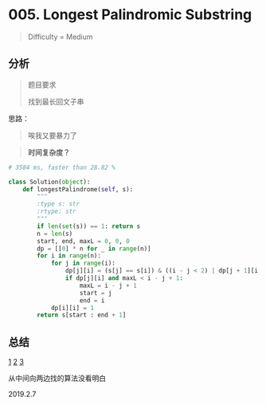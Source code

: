 # 005. Longest Palindromic Substring
> Difficulty = Medium

## 分析

> 题目要求
> 
> 找到最长回文子串

思路：

> 唉我又要暴力了

> **时间复杂度？**

```python
# 3584 ms, faster than 28.82 %

class Solution(object):
    def longestPalindrome(self, s):
        """
        :type s: str
        :rtype: str
        """
        if len(set(s)) == 1: return s
        n = len(s)
        start, end, maxL = 0, 0, 0
        dp = [[0] * n for _ in range(n)]
        for i in range(n):
            for j in range(i):
                dp[j][i] = (s[j] == s[i]) & ((i - j < 2) | dp[j + 1][i - 1])
                if dp[j][i] and maxL < i - j + 1:
                    maxL = i - j + 1
                    start = j
                    end = i
            dp[i][i] = 1
        return s[start : end + 1]
```

## 总结

[1](https://blog.csdn.net/fuxuemingzhu/article/details/79573621)
[2](https://blog.csdn.net/qq_17550379/article/details/84022845)
[3](https://github.com/apachecn/awesome-algorithm/blob/master/docs/Leetcode_Solutions/Python/005._longest_palindromic_substring.md)

从中间向两边找的算法没看明白

2019.2.7